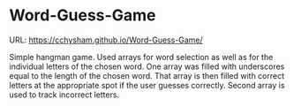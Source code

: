 # Word-Guess-Game
URL: https://cchysham.github.io/Word-Guess-Game/

Simple hangman game. Used arrays for word selection as well as for the individual letters of the chosen word. 
One array was filled with underscores equal to the length of the chosen word. That array is then filled with correct
letters at the appropriate spot if the user guesses correctly. Second array is used to track incorrect letters.
